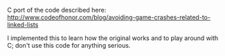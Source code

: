 C port of the code described here: http://www.codeofhonor.com/blog/avoiding-game-crashes-related-to-linked-lists

I implemented this to learn how the original works and to play around with C; don't use this code for anything serious.
